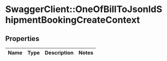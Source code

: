# SwaggerClient::OneOfBillToJsonldShipmentBookingCreateContext

## Properties
Name | Type | Description | Notes
------------ | ------------- | ------------- | -------------

